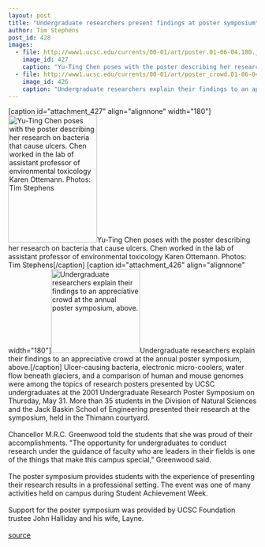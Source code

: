 ```yaml
---
layout: post
title: "Undergraduate researchers present findings at poster symposium"
author: Tim Stephens
post_id: 428
images:
  - file: http://www1.ucsc.edu/currents/00-01/art/poster.01-06-04.180.jpg
    image_id: 427
    caption: "Yu-Ting Chen poses with the poster describing her research on bacteria that cause ulcers. Chen worked in the lab of assistant professor of environmental toxicology Karen Ottemann. Photos: Tim Stephens"
  - file: http://www1.ucsc.edu/currents/00-01/art/poster_crowd.01-06-04.180.jpg
    image_id: 426
    caption: "Undergraduate researchers explain their findings to an appreciative crowd at the annual poster symposium, above."
---
```


[caption id="attachment_427" align="alignnone" width="180"]<a href="http://localhost/mysite/wp-content/uploads/2001/06/poster.01-06-04.180.jpg"><img class="size-full wp-image-427" src="http://localhost/mysite/wp-content/uploads/2001/06/poster.01-06-04.180.jpg" alt="Yu-Ting Chen poses with the poster describing her research on bacteria that cause ulcers. Chen worked in the lab of assistant professor of environmental toxicology Karen Ottemann. Photos: Tim Stephens" width="180" height="257" /></a>Yu-Ting Chen poses with the poster describing her research on bacteria that cause ulcers. Chen worked in the lab of assistant professor of environmental toxicology Karen Ottemann. Photos: Tim Stephens[/caption]
[caption id="attachment_426" align="alignnone" width="180"]<a href="http://localhost/mysite/wp-content/uploads/2001/06/poster_crowd.01-06-04.180.jpg"><img class="size-full wp-image-426" src="http://localhost/mysite/wp-content/uploads/2001/06/poster_crowd.01-06-04.180.jpg" alt="Undergraduate researchers explain their findings to an appreciative crowd at the annual poster symposium, above." width="180" height="170" /></a>Undergraduate researchers explain their findings to an appreciative crowd at the annual poster symposium, above.[/caption]
Ulcer-causing bacteria, electronic micro-coolers, water flow beneath glaciers, and a comparison of human and mouse genomes were among the topics of research posters presented by UCSC undergraduates at the 2001 Undergraduate Research Poster Symposium on Thursday, May 31. More than 35 students in the Division of Natural Sciences and the Jack Baskin School of Engineering presented their research at the symposium, held in the Thimann courtyard.<br>
<br>
Chancellor M.R.C. Greenwood told the students that she was proud of their accomplishments. "The opportunity for undergraduates to conduct research under the guidance of faculty who are leaders in their fields is one of the things that make this campus special," Greenwood said.<br>
<br>
The poster symposium provides students with the experience of presenting their research results in a professional setting. The event was one of many activities held on campus during Student Achievement Week.<br>
<br>
Support for the poster symposium was provided by UCSC Foundation trustee John Halliday and his wife, Layne.<br>
<br>
[source](http://www1.ucsc.edu/currents/00-01/06-04/research.html "Permalink to research")
